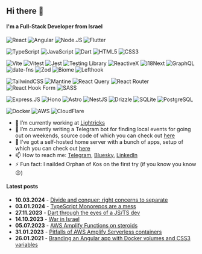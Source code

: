 ## Hi there 👋

#### I'm a Full-Stack Developer from Israel

![React](https://img.shields.io/badge/React-20232A?style=for-the-badge&logo=react&logoColor=white)
![Angular](https://img.shields.io/badge/Angular-DD0031?style=for-the-badge&logo=angular&logoColor=white)
![Node.JS](https://img.shields.io/badge/Node.js-43853D?style=for-the-badge&logo=node.js&logoColor=white)
![Flutter](https://img.shields.io/badge/Flutter-02569B?style=for-the-badge&logo=flutter&logoColor=white)

![TypeScript](https://img.shields.io/badge/TypeScript-007ACC?style=for-the-badge&logo=typescript&logoColor=white)
![JavaScript](https://img.shields.io/badge/JavaScript-F7DF1E?style=for-the-badge&logo=JavaScript&logoColor=black)
![Dart](https://img.shields.io/badge/Dart-0175C2?style=for-the-badge&logo=dart&logoColor=white)
![HTML5](https://img.shields.io/badge/HTML5-E34F26?style=for-the-badge&logo=html5&logoColor=white)
![CSS3](https://img.shields.io/badge/CSS3-1572B6?style=for-the-badge&logo=css3&logoColor=white)

![Vite](https://img.shields.io/badge/Vite-646CFF?style=for-the-badge&logo=vite&logoColor=white)
![Vitest](https://img.shields.io/badge/Vitest-6E9F18?style=for-the-badge&logo=Vitest&logoColor=white)
![Jest](https://img.shields.io/badge/Jest-323330?style=for-the-badge&logo=Jest&logoColor=white)
![Testing Library](https://img.shields.io/badge/Testing_Library-E33332?style=for-the-badge&logo=TestingLibrary&logoColor=white)
![ReactiveX](https://img.shields.io/badge/ReactiveX-B7178C?style=for-the-badge&logo=ReactiveX&logoColor=white)
![i18Next](https://img.shields.io/badge/i18Next-26A69A?style=for-the-badge&logo=i18Next&logoColor=white)
![GraphQL](https://img.shields.io/badge/graphql-E10098?style=for-the-badge&logo=graphql&logoColor=white)
![date-fns](https://img.shields.io/badge/date_fns-770C56?style=for-the-badge&logo=date-fns&logoColor=white)
![Zod](https://img.shields.io/badge/zod-3E67B1?style=for-the-badge&logo=zod&logoColor=white)
![Biome](https://img.shields.io/badge/Biome-60A5FA?style=for-the-badge&logo=Biome&logoColor=white)
![Lefthook](https://img.shields.io/badge/Lefthook-FF1E1E?style=for-the-badge&logo=Lefthook&logoColor=white)

![TailwindCSS](https://img.shields.io/badge/Tailwind_CSS-38B2AC?style=for-the-badge&logo=tailwind-css&logoColor=white)
![Mantine](https://img.shields.io/badge/Mantine-339AF0?style=for-the-badge&logo=Mantine&logoColor=white)
![React Query](https://img.shields.io/badge/react_query-FF4154?style=for-the-badge&logo=reactquery&logoColor=white)
![React Router](https://img.shields.io/badge/react_router-CA4245?style=for-the-badge&logo=reactrouter&logoColor=white)
![React Hook Form](https://img.shields.io/badge/react_hook_form-EC5990?style=for-the-badge&logo=reacthookform&logoColor=white)
![SASS](https://img.shields.io/badge/Sass-CC6699?style=for-the-badge&logo=sass&logoColor=white)

![Express.JS](https://img.shields.io/badge/Express.js-404D59?style=for-the-badge&logo=express)
![Hono](https://img.shields.io/badge/Hono-E36002?style=for-the-badge&logo=hono&logoColor=white)
![Astro](https://img.shields.io/badge/Astro-BC52EE?style=for-the-badge&logo=astro&logoColor=white)
![NestJS](https://img.shields.io/badge/NestJS-E0234E?style=for-the-badge&logo=nestjs&logoColor=white)
![Drizzle](https://img.shields.io/badge/Drizzle-C5F74F?style=for-the-badge&logo=drizzle&logoColor=black)
![SQLite](https://img.shields.io/badge/SQLite-07405E?style=for-the-badge&logo=sqlite&logoColor=white)
![PostgreSQL](https://img.shields.io/badge/PostgreSQL-316192?style=for-the-badge&logo=postgresql&logoColor=white)

![Docker](https://img.shields.io/badge/docker-%230db7ed.svg?style=for-the-badge&logo=docker&logoColor=white)
![AWS](https://img.shields.io/badge/Amazon_AWS-FF9900?style=for-the-badge&logo=amazonwebservices&logoColor=white)
![CloudFlare](https://img.shields.io/badge/Cloudflare-F38020?style=for-the-badge&logo=Cloudflare&logoColor=white)

- 🔭 I’m currently working at [Lightricks](https://www.lightricks.com/)
- 🌱 I’m currently writing a Telegram bot for finding local events for going out on weekends, source code of which you can check out [here](https://github.com/vorant94/sofash)
- 🐧 I've got a self-hosted home server with a bunch of apps, setup of which you can check out [here](https://github.com/vorant94/raspberry-pi)
- 📫 How to reach me: [Telegram](https://t.me/vorant94), [Bluesky](https://bsky.app/profile/vorant94.bsky.social), [LinkedIn](https://linkedin.com/in/vorant94/)
- ⚡ Fun fact: I nailded Orphan of Kos on the first try (if you know you know😉)

#### Latest posts

- **10.03.2024** - [Divide and conquer: right concerns to separate](posts/divide-and-conquer-right-concerns-to-separate/en.md)
- **03.01.2024** - [TypeScript Monorepos are a mess](posts/typescript-monorepos-are-a-mess/en.md)
- **27.11.2023** - [Dart through the eyes of a JS/TS dev](posts/dart-through-the-eyes-of-a-js-ts-dev/en.md)
- **14.10.2023** - [War in Israel](posts/war-in-israel/en.md)
- **05.07.2023** - [AWS Amplify Functions on steroids](posts/aws-amplify-functions-on-steroids/en.md)
- **31.01.2023** - [Pitfalls of AWS Amplify Serverless containers](posts/pitfalls-of-aws-amplify-serverless-containers/en.md)
- **26.01.2021** - [Branding an Angular app with Docker volumes and CSS3 variables](posts/branding-an-angular-app-with-docker-volumes-and-css3-variables/en.md)
